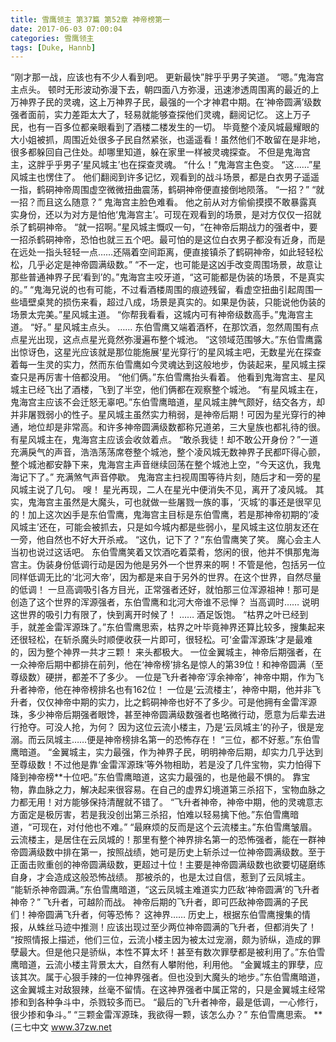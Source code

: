 ```yaml
---
title: 雪鹰领主 第37篇 第52章 神帝榜第一
date: 2017-06-03 07:00:04
categories: 雪鹰领主
tags: [Duke, Hannb]
---
```


“刚才那一战，应该也有不少人看到吧。 更新最快”胖乎乎男子笑道。
“嗯。”鬼海宫主点头。
顿时无形波动弥漫下去，朝四面八方弥漫，迅速渗透周围离的最近的上万神界子民的灵魂，这上万神界子民，最强的一个才神君中期。在‘神帝圆满’级数强者面前，实力差距太大了，轻易就能够查探他们灵魂，翻阅记忆。
这上万子民，也有一百多位都亲眼看到了酒楼二楼发生的一切。
毕竟整个凌风城最耀眼的大小姐被抓，周围近处很多子民自然紧张，也遥遥看！虽然他们不敢留在是非地，很多都躲回自己住处。却哪里知道，躲在家里一样被灵魂探查。
不但是鬼海宫主，这胖乎乎男子‘星风城主’也在探查灵魂。
“什么！”鬼海宫主色变。
“这……”星风城主也愣住了。
他们翻阅到许多记忆，观看到的战斗场景，都是白衣男子遥遥一指，鹤硐神帝周围虚空微微扭曲震荡，鹤硐神帝便直接倒地陨落。
“一招？”
“就一招？而且这么随意？”
鬼海宫主脸色难看。
他之前从对方偷偷摸摸不敢暴露真实身份，还以为对方是怕他‘鬼海宫主’。可现在观看到的场景，是对方仅仅一招就杀了鹤硐神帝。
“就一招啊。”星风城主慨叹一句，“在神帝后期战力的强者中，要一招杀鹤硐神帝，恐怕也就三五个吧。最可怕的是这位白衣男子都没有近身，而是在远处一指头轻轻一点……还隔着空间距离，便直接镇杀了鹤硐神帝，如此轻轻松松，几乎必定是神帝圆满级数。”
“不一定，也可能是这凶手改变周围场景，故意让那些普通神界子民‘看到’的。”鬼海宫主咬牙道，“这可能都是伪装的场景，不是真实的。”
“鬼海兄说的也有可能，不过看酒楼周围的痕迹残留，看虚空扭曲引起周围一些墙壁桌凳的损伤来看，超过八成，场景是真实的。如果是伪装，只能说他伪装的场景太完美。”星风城主道。
“你帮我看看，这城内可有神帝级数高手。”鬼海宫主道。
“好。”
星风城主点头。
……
东伯雪鹰又端着酒杯，在那饮酒，忽然周围有点点星光出现，这点点星光竟然弥漫遍布整个城池。
“这领域范围够大。”东伯雪鹰露出惊讶色，这星光应该就是那位能施展‘星光穿行’的星风城主吧，无数星光在探查着每一生灵的实力，然而东伯雪鹰如今灵魂达到这般地步，伪装起来，星风城主探查只是再厉害十倍都没用。
“他们俩。”东伯雪鹰抬头看着。
他看到鬼海宫主、星风城主已经飞出了酒楼，飞到了半空，他们俩都在观察整个城池。
“有星风城主在，鬼海宫主应该不会迁怒无辜吧。”东伯雪鹰暗道，星风城主脾气颇好，结交各方，却并非屠戮弱小的性子。星风城主虽然实力稍弱，是神帝后期！可因为星光穿行的神通，地位却是非常高。和许多神帝圆满级数都称兄道弟，三大皇族也都礼待的很。
有星风城主在，鬼海宫主应该会收敛着点。
“敢杀我徒！却不敢公开身份？”一道充满戾气的声音，浩浩荡荡席卷整个城池，整个凌风城无数神界子民都吓得心颤，整个城池都安静下来，鬼海宫主声音继续回荡在整个城池上空，“今天这仇，我鬼海记下了。”
充满煞气声音停歇。
鬼海宫主扫视周围等待片刻，随后才和一旁的星风城主说了几句。
嗖！
星光再现，二人在星光中便消失不见，离开了凌风城。
其实，鬼海宫主虽然是大魔头，可也就做一些屠戮一族的事，‘灭城’的事还是很罕见的！加上这次凶手是东伯雪鹰，鬼海宫主目标是东伯雪鹰，若是那神帝初期的‘凌风城主’还在，可能会被抓去，只是如今城内都是些弱小，星风城主这位朋友还在一旁，他自然也不好大开杀戒。
“这仇，记下了？”东伯雪鹰笑了笑。
魔心会主人当初也说过这话吧。
东伯雪鹰笑着又饮酒吃着菜肴，悠闲的很，他并不惧那鬼海宫主。伪装身份低调行动是因为他是另外一个世界来的啊！不管是他，包括另一位同样低调无比的‘北河大帝’，因为都是来自于另外的世界。在这个世界，自然尽量的低调！
一旦高调吸引各方目光，正常强者还好，就怕那三位浑源祖神！那可是创造了这个世界的浑源强者，东伯雪鹰和北河大帝谁不忌惮？
当高调时……
说明这世界的吸引力有限了，快到离开时候了！
……
酒足饭饱。
“枯界之叶已经到手，就差金雷浑源珠了。”东伯雪鹰思索，枯界之叶毕竟神界还算比较多，搜集起来还很轻松，在斩杀魔头时顺便收获一片即可，很轻松。可‘金雷浑源珠’才是最难的，因为整个神界一共才三颗！
来头都极大。
一位金翼城主，神帝后期强者，在一众神帝后期中都排在前列，他在‘神帝榜’排名是惊人的第39位！和神帝圆满（至尊级数）硬拼，都差不了多少。
一位是飞升者神帝‘淳余神帝’，神帝中期，作为飞升者神帝，他在神帝榜排名也有162位！
一位是‘云流楼主’，神帝中期，他并非飞升者，仅仅神帝中期的实力，比之鹤硐神帝也好不了多少。可是他拥有金雷浑源珠，多少神帝后期强者眼馋，甚至神帝圆满级数强者也略微行动，愿意为后辈去进行抢夺。可没人抢，为何？
因为这位云流小楼主，乃是‘云凤城主’的孙子，很是宠溺。而云凤城主……便是神帝榜排名第一的恐怖存在！
“三位，都不好惹。”东伯雪鹰暗道。
“金翼城主，实力最强，作为神界子民，明明神帝后期，却实力几乎达到至尊级数！不过他是靠‘金雷浑源珠’等外物相助，若是没了几件宝物，实力怕得下降到神帝榜**十位吧。”东伯雪鹰暗道，这实力最强的，也是他最不惧的。
靠宝物，靠血脉之力，解决起来很容易。在自己的虚界幻境道第三杀招下，宝物血脉之力都无用！对方能够保持清醒就不错了。
“飞升者神帝，神帝中期，他的灵魂意志方面定是极厉害，若是我没创出第三杀招，怕难以轻易擒下他。”东伯雪鹰暗道，“可现在，对付他也不难。”
“最麻烦的反而是这个云流楼主。”东伯雪鹰皱眉。
云流楼主，是居住在云凤城的！那里有整个神界排名第一的恐怖强者，能在一群神帝圆满级数中排在第一，按照战绩，她可是历史上斩杀过一位神帝圆满级数。至于正面击败重创的神帝圆满级数，更超过十位！主要是神帝圆满级数也欲要切磋磨练自身，才会造成这般恐怖战绩。
那被杀的，也是太过自信，惹到了云凤城主。
“能斩杀神帝圆满。”东伯雪鹰暗道，“这云凤城主难道实力匹敌‘神帝圆满’的飞升者神帝？”
飞升者，可越阶而战。
神帝后期的飞升者，即可匹敌神帝圆满的子民们！神帝圆满飞升者，何等恐怖？
这神界……
历史上，根据东伯雪鹰搜集的情报，从蛛丝马迹中推测！应该出现过至少两位神帝圆满的飞升者，但都消失了！
“按照情报上描述，他们三位，云流小楼主因为被太过宠溺，颇为骄纵，造成的罪孽最大。但是他只是骄纵，本性不算太坏！甚至有数次罪孽都是被利用了。”东伯雪鹰暗道，云流小楼主背景太大，自然有人攀附他，利用他。
“金翼城主的罪孽，应该其次。属于心狠手辣的一位神界强者。但也没到大魔头的地步。”东伯雪鹰暗道，这金翼城主对敌狠辣，丝毫不留情。在这神界强者中属正常的，只是金翼城主经常掺和到各种争斗中，杀戮较多而已。
“最后的飞升者神帝，最是低调，一心修行，很少掺和争斗。”
“三颗金雷浑源珠，我欲得一颗，该怎么办？”
东伯雪鹰思索。
**
(三七中文 www.37zw.net